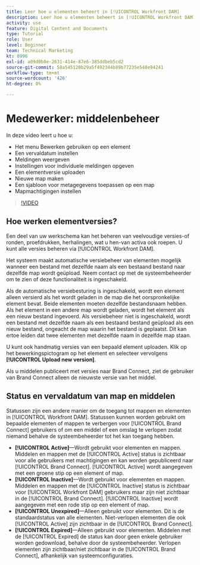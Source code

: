 ```yaml
---
title: Leer hoe u elementen beheert in [!UICONTROL Workfront DAM]
description: Leer hoe u elementen beheert in [!UICONTROL Workfront DAM] om uw workflow te verbeteren.
activity: use
feature: Digital Content and Documents
type: Tutorial
role: User
level: Beginner
team: Technical Marketing
kt: 8996
exl-id: a09d0b0e-2631-414e-87e6-385ddbeb5cd2
source-git-commit: 58a545120b29a5f492344b89b77235e548e94241
workflow-type: tm+mt
source-wordcount: '426'
ht-degree: 0%

---
```


# Medewerker: middelenbeheer

In deze video leert u hoe u:

* Het menu Bewerken gebruiken op een element
* Een vervaldatum instellen
* Meldingen weergeven
* Instellingen voor individuele meldingen opgeven
* Een elementversie uploaden
* Nieuwe map maken
* Een sjabloon voor metagegevens toepassen op een map
* Mapmachtigingen instellen

>[!VIDEO](https://video.tv.adobe.com/v/335256/?quality=12)

## Hoe werken elementversies?

Een deel van uw werkschema kan het beheren van veelvoudige versies-of ronden, proefdrukken, herhalingen, wat u hen-van activa ook roepen. U kunt alle versies beheren via [!UICONTROL Workfront DAM].

Het systeem maakt automatische versiebeheer van elementen mogelijk wanneer een bestand met dezelfde naam als een bestaand bestand naar dezelfde map wordt geüpload. Neem contact op met de systeembeheerder om te zien of deze functionaliteit is ingeschakeld.

Als de automatische versiebesturing is ingeschakeld, wordt een element alleen versierd als het wordt geladen in de map die het oorspronkelijke element bevat. Beide elementen moeten dezelfde bestandsnaam hebben. Als het element in een andere map wordt geladen, wordt het element als een nieuw bestand ingevoerd.
Als versiebeheer niet is ingeschakeld, wordt een bestand met dezelfde naam als een bestaand bestand geüpload als een nieuw bestand, ongeacht de map waarin het bestand is geplaatst. Dit kan ertoe leiden dat twee elementen met dezelfde naam in dezelfde map staan.

U kunt ook handmatig versies van een bepaald element uploaden. Klik op het bewerkingspictogram op het element en selecteer vervolgens **[!UICONTROL Upload new version]**.

Als u middelen publiceert met versies naar Brand Connect, ziet de gebruiker van Brand Connect alleen de nieuwste versie van het middel.

## Status en vervaldatum van map en middelen

Statussen zijn een andere manier om de toegang tot mappen en elementen in [!UICONTROL Workfront DAM]. Statussen kunnen worden gebruikt om bepaalde elementen of mappen te verbergen voor [!UICONTROL Brand Connect] gebruikers of om een middel of een omslag te verlopen zodat niemand behalve de systeembeheerder tot het kan toegang hebben.

* **[!UICONTROL Active]**—Wordt gebruikt voor elementen en mappen. Middelen en mappen met de [!UICONTROL Active] status is zichtbaar voor alle gebruikers met machtigingen en kan worden gepubliceerd naar [!UICONTROL Brand Connect]. [!UICONTROL Active] wordt aangegeven met een groene stip op een element of map.
* **[!UICONTROL Inactive]**—Wordt gebruikt voor elementen en mappen. Middelen en mappen met de [!UICONTROL Inactive] status is zichtbaar voor [!UICONTROL Workfront DAM] gebruikers maar zijn niet zichtbaar in de [!UICONTROL Brand Connect]. [!UICONTROL Inactive] wordt aangegeven met een rode stip op een element of map.
* **[!UICONTROL Unexpired]**—Alleen gebruikt voor elementen. Dit is de standaardstatus van alle elementen. Niet-verlopen elementen die ook [!UICONTROL Active] zijn zichtbaar in de [!UICONTROL Brand Connect].
* **[!UICONTROL Expired]**—Alleen gebruikt voor elementen. Middelen met de [!UICONTROL Expired] de status kan door geen enkele gebruiker worden gedownload, behalve door de systeembeheerder. Verlopen elementen zijn zichtbaar/niet zichtbaar in de [!UICONTROL Brand Connect], afhankelijk van systeemconfiguraties.
